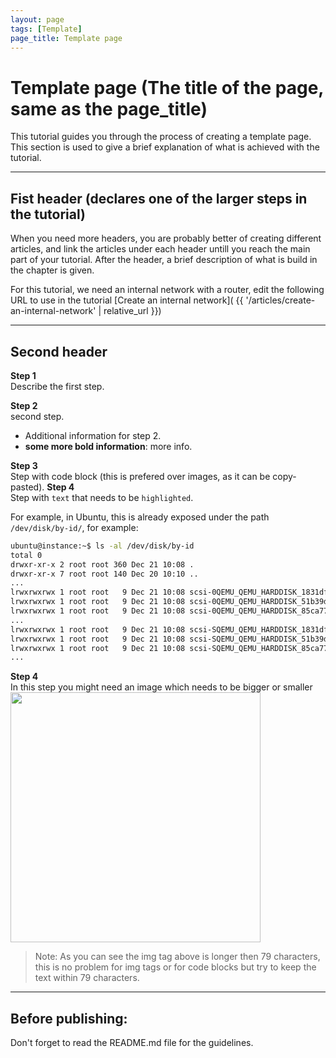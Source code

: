 ```yaml
---
layout: page
tags: [Template]
page_title: Template page
---
```


# Template page (The title of the page, same as the page_title)

This tutorial guides you through the process of creating a template page. 
This section is used to give a brief explanation of what is achieved with the
tutorial.

---

## Fist header (declares one of the larger steps in the tutorial)



When you need more headers, you are probably better of creating different
articles, and link the articles under each header untill you reach the main
part of your tutorial.
After the header, a brief description of what is build in the chapter is given. 

For this tutorial, we need an internal network with a router, edit the
following URL to use in the tutorial [Create an internal network](
{{ '/articles/create-an-internal-network' | relative_url }})

---

## Second header

**Step 1**  
Describe the first step.

**Step 2**  
second step.

* Additional information for step 2.
* **some more bold information**: more info.

**Step 3**  
Step with code block (this is prefered over images, as it can
be copy-pasted). 
**Step 4**  
Step with `text` that needs to be `highlighted`.


For example, in Ubuntu, this is already exposed under the path
`/dev/disk/by-id/`, for example:
```bash
ubuntu@instance:~$ ls -al /dev/disk/by-id
total 0
drwxr-xr-x 2 root root 360 Dec 21 10:08 .
drwxr-xr-x 7 root root 140 Dec 20 10:10 ..
...
lrwxrwxrwx 1 root root   9 Dec 21 10:08 scsi-0QEMU_QEMU_HARDDISK_1831dfbb-951f-4e73-b -> ../../sdb
lrwxrwxrwx 1 root root   9 Dec 21 10:08 scsi-0QEMU_QEMU_HARDDISK_51b39d45-a8a5-43d7-b -> ../../sdd
lrwxrwxrwx 1 root root   9 Dec 21 10:08 scsi-0QEMU_QEMU_HARDDISK_85ca773c-a78b-415e-b -> ../../sdc
...
lrwxrwxrwx 1 root root   9 Dec 21 10:08 scsi-SQEMU_QEMU_HARDDISK_1831dfbb-951f-4e73-b54d-c493a64a1a32 -> ../../sdb
lrwxrwxrwx 1 root root   9 Dec 21 10:08 scsi-SQEMU_QEMU_HARDDISK_51b39d45-a8a5-43d7-b5f7-7dbf195d4014 -> ../../sdd
lrwxrwxrwx 1 root root   9 Dec 21 10:08 scsi-SQEMU_QEMU_HARDDISK_85ca773c-a78b-415e-b1cd-2c4f1a1d267f -> ../../sdc
...
```

**Step 4**  
In this step you might need an image which needs to be bigger or smaller
<img class="rounded border border-dark" src="{{ '/assets/images/<article-name>/<image-name>' | relative_url }}" width="auto" height="400" />

> Note: As you can see the img tag above is longer then 79 characters, this is
no problem for img tags or for code blocks but try to keep the text within 79
characters.

---

## Before publishing:
Don't forget to read the README.md file for the guidelines.


